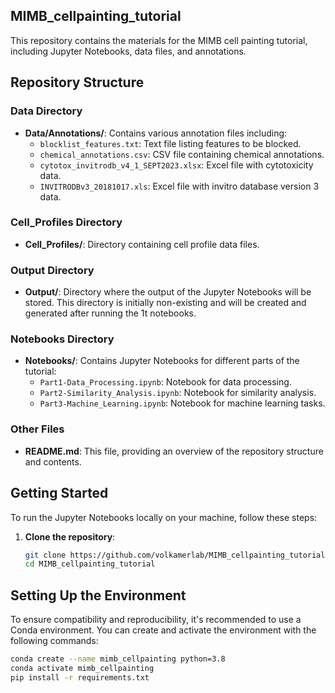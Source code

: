 ## MIMB_cellpainting_tutorial

This repository contains the materials for the MIMB cell painting tutorial, including Jupyter Notebooks, data files, and annotations.

## Repository Structure

### Data Directory
- **Data/Annotations/**: Contains various annotation files including:
  - `blocklist_features.txt`: Text file listing features to be blocked.
  - `chemical_annotations.csv`: CSV file containing chemical annotations.
  - `cytotox_invitrodb_v4_1_SEPT2023.xlsx`: Excel file with cytotoxicity data.
  - `INVITRODBv3_20181017.xls`: Excel file with invitro database version 3 data.

### Cell_Profiles Directory
- **Cell_Profiles/**: Directory containing cell profile data files. 

### Output Directory
- **Output/**: Directory where the output of the Jupyter Notebooks will be stored. This directory is initially non-existing and will be created and generated after running the 1t notebooks.

### Notebooks Directory
- **Notebooks/**: Contains Jupyter Notebooks for different parts of the tutorial:
  - `Part1-Data_Processing.ipynb`: Notebook for data processing.
  - `Part2-Similarity_Analysis.ipynb`: Notebook for similarity analysis.
  - `Part3-Machine_Learning.ipynb`: Notebook for machine learning tasks.

### Other Files

- **README.md**: This file, providing an overview of the repository structure and contents.

## Getting Started

To run the Jupyter Notebooks locally on your machine, follow these steps:

1. **Clone the repository**:
   ```bash
   git clone https://github.com/volkamerlab/MIMB_cellpainting_tutorial.git
   cd MIMB_cellpainting_tutorial

## Setting Up the Environment

To ensure compatibility and reproducibility, it's recommended to use a Conda environment. You can create and activate the environment with the following commands:

```sh
conda create --name mimb_cellpainting python=3.8
conda activate mimb_cellpainting
pip install -r requirements.txt
